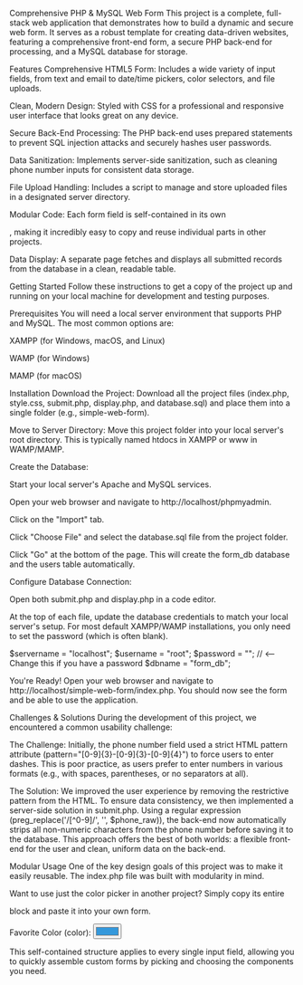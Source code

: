 Comprehensive PHP & MySQL Web Form
This project is a complete, full-stack web application that demonstrates how to build a dynamic and secure web form. It serves as a robust template for creating data-driven websites, featuring a comprehensive front-end form, a secure PHP back-end for processing, and a MySQL database for storage.

Features
Comprehensive HTML5 Form: Includes a wide variety of input fields, from text and email to date/time pickers, color selectors, and file uploads.

Clean, Modern Design: Styled with CSS for a professional and responsive user interface that looks great on any device.

Secure Back-End Processing: The PHP back-end uses prepared statements to prevent SQL injection attacks and securely hashes user passwords.

Data Sanitization: Implements server-side sanitization, such as cleaning phone number inputs for consistent data storage.

File Upload Handling: Includes a script to manage and store uploaded files in a designated server directory.

Modular Code: Each form field is self-contained in its own <div>, making it incredibly easy to copy and reuse individual parts in other projects.

Data Display: A separate page fetches and displays all submitted records from the database in a clean, readable table.

Getting Started
Follow these instructions to get a copy of the project up and running on your local machine for development and testing purposes.

Prerequisites
You will need a local server environment that supports PHP and MySQL. The most common options are:

XAMPP (for Windows, macOS, and Linux)

WAMP (for Windows)

MAMP (for macOS)

Installation
Download the Project: Download all the project files (index.php, style.css, submit.php, display.php, and database.sql) and place them into a single folder (e.g., simple-web-form).

Move to Server Directory: Move this project folder into your local server's root directory. This is typically named htdocs in XAMPP or www in WAMP/MAMP.

Create the Database:

Start your local server's Apache and MySQL services.

Open your web browser and navigate to http://localhost/phpmyadmin.

Click on the "Import" tab.

Click "Choose File" and select the database.sql file from the project folder.

Click "Go" at the bottom of the page. This will create the form_db database and the users table automatically.

Configure Database Connection:

Open both submit.php and display.php in a code editor.

At the top of each file, update the database credentials to match your local server's setup. For most default XAMPP/WAMP installations, you only need to set the password (which is often blank).

$servername = "localhost";
$username = "root";
$password = ""; // <-- Change this if you have a password
$dbname = "form_db";

You're Ready! Open your web browser and navigate to http://localhost/simple-web-form/index.php. You should now see the form and be able to use the application.

Challenges & Solutions
During the development of this project, we encountered a common usability challenge:

The Challenge: Initially, the phone number field used a strict HTML pattern attribute (pattern="[0-9]{3}-[0-9]{3}-[0-9]{4}") to force users to enter dashes. This is poor practice, as users prefer to enter numbers in various formats (e.g., with spaces, parentheses, or no separators at all).

The Solution: We improved the user experience by removing the restrictive pattern from the HTML. To ensure data consistency, we then implemented a server-side solution in submit.php. Using a regular expression (preg_replace('/[^0-9]/', '', $phone_raw)), the back-end now automatically strips all non-numeric characters from the phone number before saving it to the database. This approach offers the best of both worlds: a flexible front-end for the user and clean, uniform data on the back-end.

Modular Usage
One of the key design goals of this project was to make it easily reusable. The index.php file was built with modularity in mind.

Want to use just the color picker in another project? Simply copy its entire <div> block and paste it into your own form.

<!-- 7. Color Picker -->
<div id="color-input-group" class="form-group">
    <label for="favColor">Favorite Color (color):</label>
    <input type="color" id="favColor" name="favColor" value="#3498db">
</div>

This self-contained structure applies to every single input field, allowing you to quickly assemble custom forms by picking and choosing the components you need.
